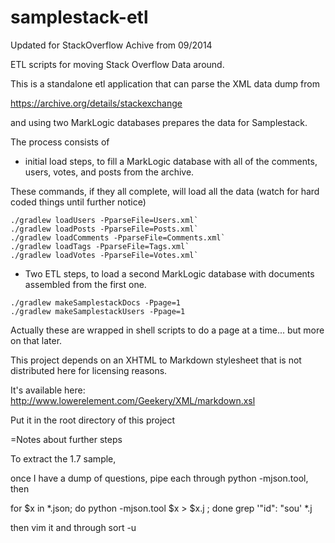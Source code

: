 samplestack-etl
===============

Updated for StackOverflow Achive from 09/2014

ETL scripts for moving Stack Overflow Data around.

This is a standalone etl application that can parse the XML data dump from

https://archive.org/details/stackexchange

and using two MarkLogic databases prepares the data for Samplestack.

The process consists of 

* initial load steps, to fill a MarkLogic database with
all of the comments, users, votes, and posts from the archive.

These commands, if they all complete, will load all the data 
(watch for hard coded things until further notice)

```
./gradlew loadUsers -PparseFile=Users.xml`
./gradlew loadPosts -PparseFile=Posts.xml`
./gradlew loadComments -PparseFile=Comments.xml`
./gradlew loadTags -PparseFile=Tags.xml`
./gradlew loadVotes -PparseFile=Votes.xml`
```
 
* Two ETL steps, to load a second MarkLogic database with documents assembled from the first one.

```
./gradlew makeSamplestackDocs -Ppage=1
./gradlew makeSamplestackUsers -Ppage=1
```

Actually these are wrapped in shell scripts to do a page at a time... but more on that later.


This project depends on an XHTML to Markdown stylesheet that is not distributed here for licensing reasons.

It's available here:
http://www.lowerelement.com/Geekery/XML/markdown.xsl

Put it in the root directory of this project


=Notes about further steps

To extract the 1.7 sample,

once I have a dump of questions, pipe each through python -mjson.tool, then

for $x in *.json; do python -mjson.tool $x > $x.j ; done
grep '"id": "sou' *.j

then vim it and through sort -u
